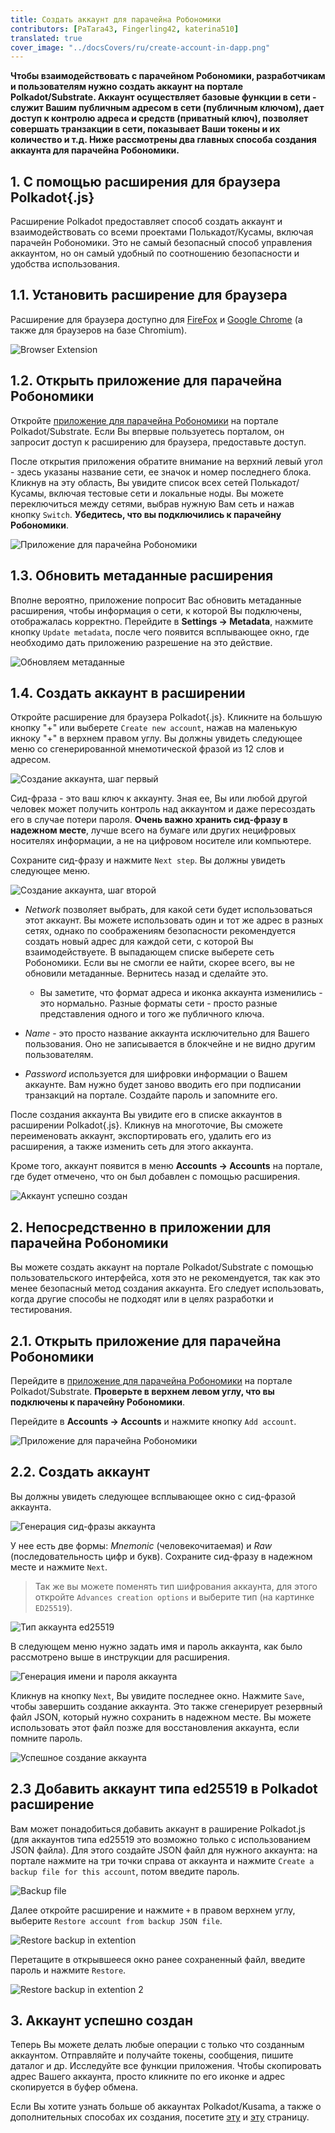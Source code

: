 ```yaml
---
title: Создать аккаунт для парачейна Робономики
contributors: [PaTara43, Fingerling42, katerina510]
translated: true
cover_image: "../docsCovers/ru/create-account-in-dapp.png"
---
```


**Чтобы взаимодействовать с парачейном Робономики, разработчикам и пользователям нужно создать аккаунт на портале Polkadot/Substrate. Аккаунт осуществляет базовые функции в сети - служит Вашим публичным адресом в сети (публичным ключом), дает доступ к контролю адреса и средств (приватный ключ), позволяет совершать транзакции в сети, показывает Ваши токены и их количество и т.д. Ниже рассмотрены два главных способа создания аккаунта для парачейна Робономики.**

## 1. С помощью расширения для браузера Polkadot{.js}

Расширение Polkadot предоставляет способ создать аккаунт и взаимодействовать со всеми проектами Полькадот/Кусамы, включая парачейн Робономики. Это не самый безопасный способ управления аккаунтом, но он самый удобный по соотношению безопасности и удобства использования. 

## 1.1. Установить расширение для браузера

Расширение для браузера доступно для [FireFox](https://addons.mozilla.org/en-US/firefox/addon/polkadot-js-extension) и [Google Chrome](https://chrome.google.com/webstore/detail/polkadot%7Bjs%7D-extension/mopnmbcafieddcagagdcbnhejhlodfdd?hl=ru) (а также для браузеров на базе Chromium).

![Browser Extension](../images/creating-an-account/1.1-polkadot-extension.png "Расширение для браузера")

## 1.2. Открыть приложение для парачейна Робономики

Откройте [приложение для парачейна Робономики](https://polkadot.js.org/apps/?rpc=wss%3A%2F%2Fkusama.rpc.robonomics.network%2F#/) на портале Polkadot/Substrate. Если Вы впервые пользуетесь порталом, он запросит доступ к расширению для браузера, предоставьте доступ.

После открытия приложения обратите внимание на верхний левый угол - здесь указаны название сети, ее значок и номер последнего блока. Кликнув на эту область, Вы увидите список всех сетей Полькадот/Кусамы, включая тестовые сети и локальные ноды. Вы можете переключиться между сетями, выбрав нужную Вам сеть и нажав кнопку `Switch`. **Убедитесь, что вы подключились к парачейну Робономики**. 

![Приложение для парачейна Робономики](../images/creating-an-account/1.2-robonomics-app.png "Приложение для парачейна Робономики")

## 1.3. Обновить метаданные расширения

Вполне вероятно, приложение попросит Вас обновить метаданные расширения, чтобы информация о сети, к которой Вы подключены, отображалась корректно. Перейдите в **Settings -> Metadata**, нажмите кнопку `Update metadata`, после чего появится всплывающее окно, где необходимо дать приложению разрешение на это действие.

![Обновляем метаданные](../images/creating-an-account/1.3-metadata-update.png "Обновляем метаданные")

## 1.4. Создать аккаунт в расширении

Откройте расширение для браузера Polkadot{.js}. Кликните на большую кнопку "+" или выберете `Create new account`, нажав на маленькую икноку "+" в верхнем правом углу. Вы должны увидеть следующее меню со сгенерированной мнемотической фразой из 12 слов и адресом.

![Создание аккаунта, шаг первый](../images/creating-an-account/1.4-create-account-step-1.png "Создание аккаунта, шаг первый")

Сид-фраза - это ваш ключ к аккаунту. Зная ее, Вы или любой другой человек может получить контроль над аккаунтом и даже пересоздать его в случае потери пароля. **Очень важно хранить сид-фразу в надежном месте**, лучше всего на бумаге или других нецифровых носителях информации, а не на цифровом носителе или компьютере. 

Сохраните сид-фразу и нажмите `Next step`. Вы должны увидеть следующее меню.

![Создание аккаунта, шаг второй](../images/creating-an-account/1.5-create-account-step-2.png "Создание аккаунта, шаг второй")

- *Network* позволяет выбрать, для какой сети будет использоваться этот аккаунт. Вы можете использовать один и тот же адрес в разных сетях, однако по соображениям безопасности рекомендуется создать новый адрес для каждой сети, с которой Вы взаимодействуете.
В выпадающем списке выберете сеть Робономики. Если вы не смогли ее найти, скорее всего, вы не обновили метаданные. Вернитесь назад и сделайте это.

    - Вы заметите, что формат адреса и иконка аккаунта изменились - это нормально. Разные форматы сети - просто разные представления одного и того же публичного ключа. 

- *Name* - это просто название аккаунта исключительно для Вашего пользования. Оно не записывается в блокчейне и не видно другим пользователям. 

- *Password* используется для шифровки информации о Вашем аккаунте. Вам нужно будет заново вводить его при подписании транзакций на портале. Создайте пароль и запомните его.

После создания аккаунта Вы увидите его в списке аккаунтов в расширении Polkadot{.js}. Кликнув на многоточие, Вы сможете переименовать аккаунт, экспортировать его, удалить его из расширения, а также изменить сеть для этого аккаунта.

Кроме того, аккаунт появится в меню **Accounts -> Accounts** на портале, где будет отмечено, что он был добавлен с помощью расширения.

![Аккаунт успешно создан](../images/creating-an-account/1.6-account-injected.png "Аккаунт успешно создан")


## 2. Непосредственно в приложении для парачейна Робономики

Вы можете создать аккаунт на портале Polkadot/Substrate с помощью пользовательского интерфейса, хотя это не рекомендуется, так как это менее безопасный метод создания аккаунта. Его следует использовать, когда другие способы не подходят или в целях разработки и тестирования.

## 2.1. Открыть приложение для парачейна Робономики

Перейдите в [приложение для парачейна Робономики](https://polkadot.js.org/apps/?rpc=wss%3A%2F%2Fkusama.rpc.robonomics.network%2F#/) на портале Polkadot/Substrate. **Проверьте в верхнем левом углу, что вы подключены к парачейну Робономики**.  

Перейдите в **Accounts -> Accounts** и нажмите кнопку `Add account`. 

![Приложение для парачейна Робономики](../images/creating-an-account/2.1-robonomics-app-main-view.png "Приложение для парачейна Робономики")

## 2.2. Создать аккаунт

Вы должны увидеть следующее всплывающее окно с сид-фразой аккаунта. 

![Генерация сид-фразы аккаунта](../images/creating-an-account/2.2-robonomics-app-seed.png "Генерация сид-фразы аккаунта")

У нее есть две формы: *Mnemonic* (человекочитаемая) и *Raw* (последовательность цифр и букв). Сохраните сид-фразу в надежном месте и нажмите `Next`.

> Так же вы можете поменять тип шифрования аккаунта, для этого откройте `Advances creation options` и выберите тип (на картинке `ED25519`).

![Тип аккаунта ed25519](../images/creating-an-account/ed-account.jpg)

В следующем меню нужно задать имя и пароль аккаунта, как было рассмотрено выше в инструкции для расширения.

![Генерация имени и пароля аккаунта](../images/creating-an-account/2.3-robonomics-app-name-pass.png "Генерация имени и пароля аккаунта")

Кликнув на кнопку `Next`, Вы увидите последнее окно. Нажмите `Save`, чтобы завершить создание аккаунта. Это также сгенерирует резервный файл JSON, который нужно сохранить в надежном месте. Вы можете использовать этот файл позже для восстановления аккаунта, если помните пароль.

![Успешное создание аккаунта](../images/creating-an-account/2.4-robonomics-app-account-created.png "Успешное создание аккаунта")

## 2.3 Добавить аккаунт типа ed25519 в Polkadot расширение

Вам может понадобиться добавить аккаунт в раширение Polkadot.js (для аккаунтов типа ed25519 это возможно только с использованием JSON файла). Для этого создайте JSON файл для нужного аккаунта: на портале нажмите на три точки справа от аккаунта и нажмите `Create a backup file for this account`, потом введите пароль.

![Backup file](../images/creating-an-account/backup-file.jpg)

Далее откройте расширение и нажмите `+` в правом верхнем углу, выберите `Restore account from backup JSON file`.

![Restore backup in extention](../images/creating-an-account/extention-add-backup.jpg)

Перетащите в открывшееся окно ранее сохраненный файл, введите пароль и нажмите `Restore`.

![Restore backup in extention 2](../images/creating-an-account/file-backup.jpg)

## 3. Аккаунт успешно создан

Теперь Вы можете делать любые операции с только что созданным аккаунтом. Отправляйте и получайте токены, сообщения, пишите даталог и др. Исследуйте все функции приложения. Чтобы скопировать адрес Вашего аккаунта, просто кликните по его иконке и адрес скопируется в буфер обмена.

Если Вы хотите узнать больше об аккаунтах Polkadot/Kusama, а также о дополнительных способах их создания, посетите [эту](https://wiki.polkadot.network/docs/learn-accounts) и [эту](https://wiki.polkadot.network/docs/learn-account-generation) страницу.
